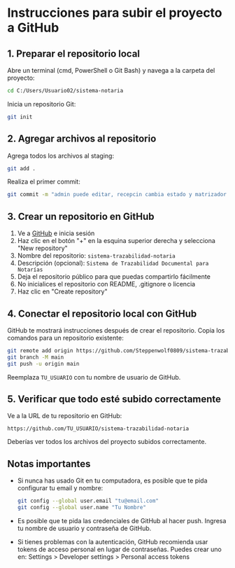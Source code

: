# Instrucciones para subir el proyecto a GitHub

## 1. Preparar el repositorio local

Abre un terminal (cmd, PowerShell o Git Bash) y navega a la carpeta del proyecto:

```bash
cd C:/Users/Usuario02/sistema-notaria
```

Inicia un repositorio Git:

```bash
git init
```

## 2. Agregar archivos al repositorio

Agrega todos los archivos al staging:

```bash
git add .
```

Realiza el primer commit:

```bash
git commit -m "admin puede editar, recepcin cambia estado y matrizador editar"
```

## 3. Crear un repositorio en GitHub

1. Ve a [GitHub](https://github.com/) e inicia sesión
2. Haz clic en el botón "+" en la esquina superior derecha y selecciona "New repository"
3. Nombre del repositorio: `sistema-trazabilidad-notaria`
4. Descripción (opcional): `Sistema de Trazabilidad Documental para Notarías`
5. Deja el repositorio público para que puedas compartirlo fácilmente
6. No inicialices el repositorio con README, .gitignore o licencia
7. Haz clic en "Create repository"

## 4. Conectar el repositorio local con GitHub

GitHub te mostrará instrucciones después de crear el repositorio. Copia los comandos para un repositorio existente:

```bash
git remote add origin https://github.com/Steppenwolf0809/sistema-trazabilidad-notariasistema-trazabilidad-notaria.git
git branch -M main
git push -u origin main
```

Reemplaza `TU_USUARIO` con tu nombre de usuario de GitHub.

## 5. Verificar que todo esté subido correctamente

Ve a la URL de tu repositorio en GitHub:
```
https://github.com/TU_USUARIO/sistema-trazabilidad-notaria
```

Deberías ver todos los archivos del proyecto subidos correctamente.

## Notas importantes

- Si nunca has usado Git en tu computadora, es posible que te pida configurar tu email y nombre:
  ```bash
  git config --global user.email "tu@email.com"
  git config --global user.name "Tu Nombre"
  ```

- Es posible que te pida las credenciales de GitHub al hacer push. Ingresa tu nombre de usuario y contraseña de GitHub.

- Si tienes problemas con la autenticación, GitHub recomienda usar tokens de acceso personal en lugar de contraseñas. Puedes crear uno en: 
  Settings > Developer settings > Personal access tokens 